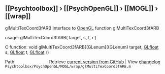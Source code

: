 ## [[Psychtoolbox]] &#8250; [[PsychOpenGL]] &#8250; [[MOGL]] &#8250; [[wrap]]

glMultiTexCoord3fARB  Interface to [OpenGL](OpenGL) function glMultiTexCoord3fARB  
  
usage:  glMultiTexCoord3fARB( target, s, t, r )  
  
C function:  void glMultiTexCoord3fARB[(GLenum]((GLenum) target, [GLfloat](GLfloat) s, [GLfloat](GLfloat) t, [GLfloat](GLfloat) r)  




<div class="code_header" style="text-align:right;">
  <span style="float:left;">Path&nbsp;&nbsp;</span> <span class="counter">Retrieve <a href=
  "https://raw.github.com/Psychtoolbox-3/Psychtoolbox-3/beta/Psychtoolbox/PsychOpenGL/MOGL/wrap/glMultiTexCoord3fARB.m">current version from GitHub</a> | View <a href=
  "https://github.com/Psychtoolbox-3/Psychtoolbox-3/commits/beta/Psychtoolbox/PsychOpenGL/MOGL/wrap/glMultiTexCoord3fARB.m">changelog</a></span>
</div>
<div class="code">
  <code>Psychtoolbox/PsychOpenGL/MOGL/wrap/glMultiTexCoord3fARB.m</code>
</div>

